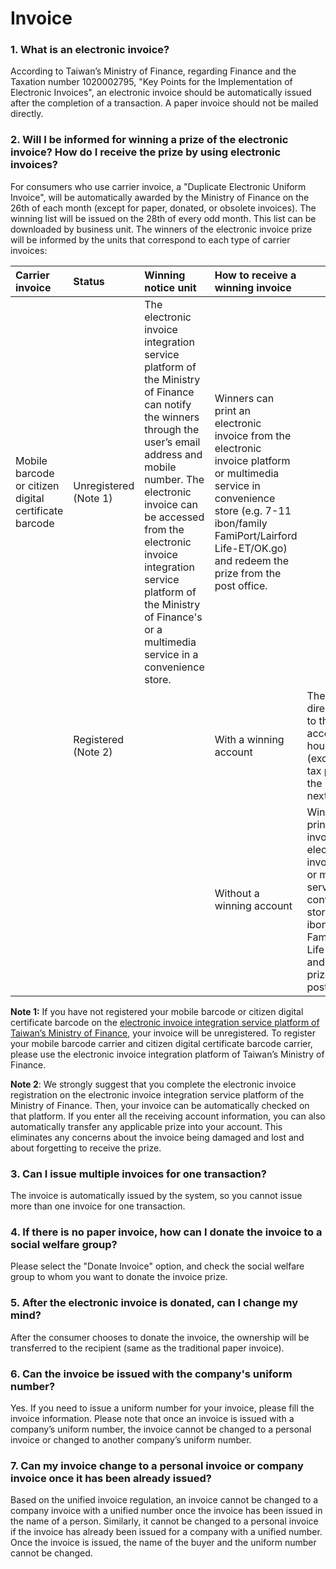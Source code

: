 # Invoice

### 1. What is an electronic invoice?

According to Taiwan’s Ministry of Finance, regarding Finance and the Taxation number 1020002795, "Key Points for the Implementation of Electronic Invoices", an electronic invoice should be automatically issued after the completion of a transaction. A paper invoice should not be mailed directly.

### 2. Will I be informed for winning a prize of the electronic invoice? How do I receive the prize by using electronic invoices?

For consumers who use carrier invoice, a "Duplicate Electronic Uniform Invoice", will be automatically awarded by the Ministry of Finance on the 26th of each month \(except for paper, donated, or obsolete invoices\). The winning list will be issued on the 28th of every odd month. This list can be downloaded by business unit. The winners of the electronic invoice prize will be informed by the units that correspond to each type of carrier invoices:

| Carrier invoice | Status | Winning notice unit | How to receive a winning invoice |  |
| :--- | :--- | :--- | :--- | :--- |
| Mobile barcode or citizen digital certificate barcode | Unregistered \(Note 1\) | The electronic invoice integration service platform of the Ministry of Finance can notify the winners through the user’s email address and mobile number. The electronic invoice can be accessed from the electronic invoice integration service platform of the Ministry of Finance's or a multimedia service in a convenience store. | Winners can print an electronic invoice from the electronic invoice platform or multimedia service in convenience store \(e.g. 7-11 ibon/family FamiPort/Lairford Life-ET/OK.go\) and redeem the prize from the post office. |  |
|  | Registered \(Note 2\) |  | With a winning account | The prize will be directly remitted to the designated account of the household \(excluding the tax payable\) on the 6th of the next month. |
|  |  |  | Without a winning account | Winners can print electronic invoice from electronic invoice platform or multimedia service in a convenience store \(e.g. 7-11 ibon/family FamiPort/Lairford Life-ET/OK.go\) and redeem the prize from the post office. |

**Note 1:** If you have not registered your mobile barcode or citizen digital certificate barcode on the [electronic invoice integration service platform of Taiwan’s Ministry of Finance](https://www.einvoice.nat.gov.tw/home/Article!showArticleDetail?articleId=1386906917035&CSRT=13955753394790314412), your invoice will be unregistered. To register your mobile barcode carrier and citizen digital certificate barcode carrier, please use the electronic invoice integration platform of Taiwan’s Ministry of Finance. 

**Note 2**: We strongly suggest that you complete the electronic invoice registration on the electronic invoice integration service platform of the Ministry of Finance. Then, your invoice can be automatically checked on that platform. If you enter all the receiving account information, you can also automatically transfer any applicable prize into your account. This eliminates any concerns about the invoice being damaged and lost and about forgetting to receive the prize.

### 3. Can I issue multiple invoices for one transaction?

The invoice is automatically issued by the system, so you cannot issue more than one invoice for one transaction. 

### 4. If there is no paper invoice, how can I donate the invoice to a social welfare group?

Please select the "Donate Invoice" option, and check the social welfare group to whom you want to donate the invoice prize.

### 5. After the electronic invoice is donated, can I change my mind?

After the consumer chooses to donate the invoice, the ownership will be transferred to the recipient \(same as the traditional paper invoice\).

### 6. Can the invoice be issued with the company's uniform number?

Yes. If you need to issue a uniform number for your invoice, please fill the invoice information. Please note that once an invoice is issued with a company’s uniform number, the invoice cannot be changed to a personal invoice or changed to another company’s uniform number.

### 7. Can my invoice change to a personal invoice or company invoice once it has been already issued?

Based on the unified invoice regulation, an invoice cannot be changed to a company invoice with a unified number once the invoice has been issued in the name of a person. Similarly, it cannot be changed to a personal invoice if the invoice has already been issued for a company with a unified number. Once the invoice is issued, the name of the buyer and the uniform number cannot be changed.

